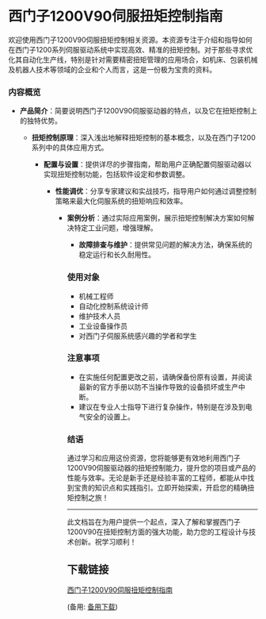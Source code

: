# 西门子1200V90伺服扭矩控制指南

欢迎使用西门子1200V90伺服扭矩控制相关资源。本资源专注于介绍和指导如何在西门子1200系列伺服驱动系统中实现高效、精准的扭矩控制。对于那些寻求优化其自动化生产线，特别是针对需要精密扭矩管理的应用场合，如机床、包装机械及机器人技术等领域的企业和个人而言，这是一份极为宝贵的资料。

### 内容概览

- **产品简介**：简要说明西门子1200V90伺服驱动器的特点，以及它在扭矩控制上的独特优势。

  - **扭矩控制原理**：深入浅出地解释扭矩控制的基本概念，以及在西门子1200系列中的具体应用方式。

    - **配置与设置**：提供详尽的步骤指南，帮助用户正确配置伺服驱动器以实现扭矩控制功能，包括软件设定和参数调整。

      - **性能调优**：分享专家建议和实战技巧，指导用户如何通过调整控制策略来最大化伺服系统的扭矩响应和效率。

        - **案例分析**：通过实际应用案例，展示扭矩控制解决方案如何解决特定工业问题，增强理解。

          - **故障排查与维护**：提供常见问题的解决方法，确保系统的稳定运行和长久耐用性。

          ### 使用对象

          - 机械工程师
          - 自动化控制系统设计师
          - 维护技术人员
          - 工业设备操作员
          - 对西门子伺服系统感兴趣的学者和学生

          ### 注意事项

          - 在实施任何配置更改之前，请确保备份原有设置，并阅读最新的官方手册以防不当操作导致的设备损坏或生产中断。
          - 建议在专业人士指导下进行复杂操作，特别是在涉及到电气安全的设置上。

          ### 结语

          通过学习和应用这份资源，您将能够更有效地利用西门子1200V90伺服驱动器的扭矩控制能力，提升您的项目或产品的性能与效率。无论是新手还是经验丰富的工程师，都能从中找到宝贵的知识点和实践指引。立即开始探索，开启您的精确扭矩控制之旅！

          ---

          此文档旨在为用户提供一个起点，深入了解和掌握西门子1200V90在扭矩控制方面的强大功能，助力您的工程设计与技术创新。祝学习顺利！

          ## 下载链接
          [西门子1200V90伺服扭矩控制指南](https://pan.quark.cn/s/ddbd929a9731) 

          (备用: [备用下载](https://pan.baidu.com/s/1RluCd97D9Dr0fMtBNqS_fQ?pwd=1234))
